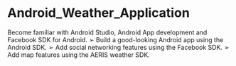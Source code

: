 # Android_Weather_Application
Become familiar with Android Studio, Android App development and Facebook SDK for Android. ➢ Build a good-looking Android app using the Android SDK. ➢ Add social networking features using the Facebook SDK. ➢ Add map features using the AERIS weather SDK.
